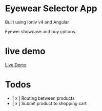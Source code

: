 # Eyewear Selector App

Built using Ioniv v4 and Angular

Eyewer showcase and buy options.

# live demo
[Live Demo](https://mosh-media.github.io/eyewear-app/ "Check it out")

# Todos

- [ x ] Routing between products
- [ x ] Submit product to shopping cart 

